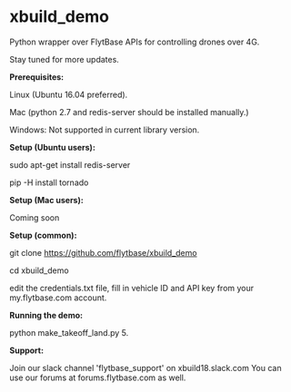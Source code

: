 # xbuild_demo
Python wrapper over FlytBase APIs for controlling drones over 4G.

Stay tuned for more updates.


**Prerequisites:**

Linux (Ubuntu 16.04 preferred).

Mac (python 2.7 and redis-server should be installed manually.)

Windows: Not supported in current library version.


**Setup (Ubuntu users):**

sudo apt-get install redis-server

pip -H install tornado


**Setup (Mac users):**

Coming soon


**Setup (common):**

git clone https://github.com/flytbase/xbuild_demo

cd xbuild_demo

edit the credentials.txt file, fill in vehicle ID and API key from your my.flytbase.com account.


**Running the demo:**

python make_takeoff_land.py 5.


**Support:**

Join our slack channel 'flytbase_support' on xbuild18.slack.com
You can use our forums at forums.flytbase.com as well.
